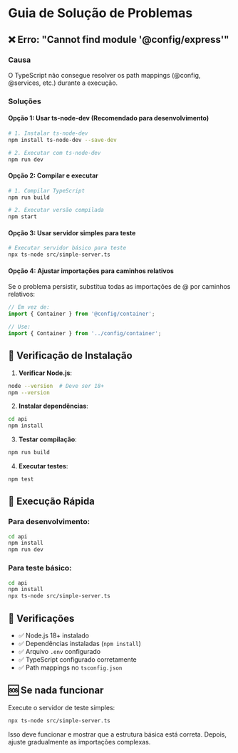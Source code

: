 # Guia de Solução de Problemas

## ❌ Erro: "Cannot find module '@config/express'"

### Causa
O TypeScript não consegue resolver os path mappings (@config, @services, etc.) durante a execução.

### Soluções

#### Opção 1: Usar ts-node-dev (Recomendado para desenvolvimento)
```bash
# 1. Instalar ts-node-dev
npm install ts-node-dev --save-dev

# 2. Executar com ts-node-dev
npm run dev
```

#### Opção 2: Compilar e executar
```bash
# 1. Compilar TypeScript
npm run build

# 2. Executar versão compilada
npm start
```

#### Opção 3: Usar servidor simples para teste
```bash
# Executar servidor básico para teste
npx ts-node src/simple-server.ts
```

#### Opção 4: Ajustar importações para caminhos relativos
Se o problema persistir, substitua todas as importações de @ por caminhos relativos:

```typescript
// Em vez de:
import { Container } from '@config/container';

// Use:
import { Container } from '../config/container';
```

## 🔧 Verificação de Instalação

1. **Verificar Node.js**:
```bash
node --version  # Deve ser 18+
npm --version
```

2. **Instalar dependências**:
```bash
cd api
npm install
```

3. **Testar compilação**:
```bash
npm run build
```

4. **Executar testes**:
```bash
npm test
```

## 🚀 Execução Rápida

### Para desenvolvimento:
```bash
cd api
npm install
npm run dev
```

### Para teste básico:
```bash
cd api
npm install
npx ts-node src/simple-server.ts
```

## 📝 Verificações

- ✅ Node.js 18+ instalado
- ✅ Dependências instaladas (`npm install`)
- ✅ Arquivo `.env` configurado
- ✅ TypeScript configurado corretamente
- ✅ Path mappings no `tsconfig.json`

## 🆘 Se nada funcionar

Execute o servidor de teste simples:
```bash
npx ts-node src/simple-server.ts
```

Isso deve funcionar e mostrar que a estrutura básica está correta. Depois, ajuste gradualmente as importações complexas. 